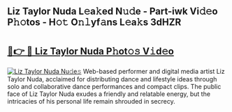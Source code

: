 ## Liz Taylor Nuda L𝚎a𝚔ed N𝚞𝚍e - Part-iwk Vi𝚍𝚎o P𝚑𝚘tos - H𝚘𝚝 O𝚗𝚕yf𝚊ns L𝚎a𝚔s 3dHZR

# <h2><a href="http://kf6pomw.oniu.top/?m=Liz+Taylor+Nuda">🔗👉 🔴 Liz Taylor Nuda P𝚑ot𝚘𝚜 V𝚒d𝚎o</a></h2>

[![Liz Taylor Nuda Nu𝚍e𝚜](https://i.imgur.com/0qMVB7G.gif)](http://kf6pomw.oniu.top/?m=Liz+Taylor+Nuda)
Web-based performer and digital media artist Liz Taylor Nuda, acclaimed for distributing dance and lifestyle ideas through solo and collaborative dance performances and compact clips. The public face of Liz Taylor Nuda exudes a friendly and relatable energy, but the intricacies of his personal life remain shrouded in secrecy.  
